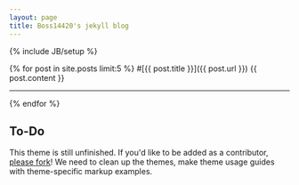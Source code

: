 ```yaml
---
layout: page
title: Boss14420's jekyll blog
---
```

{% include JB/setup %}

{% for post in site.posts limit:5 %}
#[{{ post.title }}]({{ post.url }})
{{ post.content }}
*****
{% endfor %}

## To-Do

This theme is still unfinished. If you'd like to be added as a contributor, [please fork](http://github.com/plusjade/jekyll-bootstrap)!
We need to clean up the themes, make theme usage guides with theme-specific markup examples.


